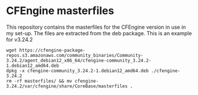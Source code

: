 # CFEngine masterfiles

This repository contains the masterfiles for the CFEngine version in use in my set-up. The files are
extracted from the deb package. This is an example for v3.24.2

```commandline
wget https://cfengine-package-repos.s3.amazonaws.com/community_binaries/Community-3.24.2/agent_debian12_x86_64/cfengine-community_3.24.2-1.debian12_amd64.deb
dpkg -x cfengine-community_3.24.2-1.debian12_amd64.deb ./cfengine-3.24.2
rm -rf masterfiles/ && mv cfengine-3.24.2/var/cfengine/share/CoreBase/masterfiles .
```
